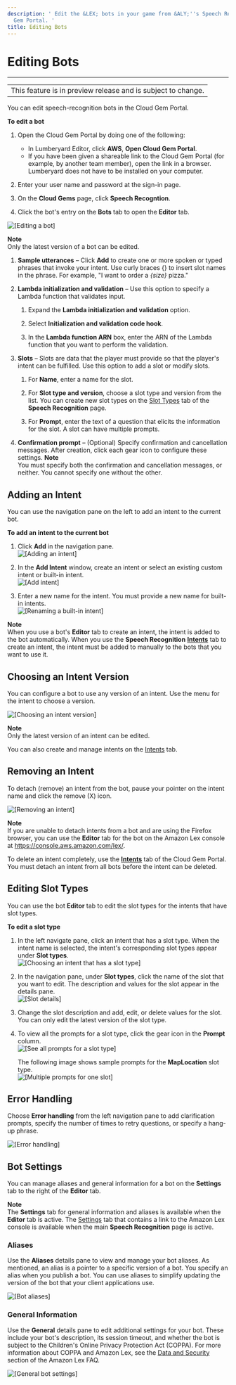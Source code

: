 ```yaml
---
description: ' Edit the &LEX; bots in your game from &ALY;''s Speech Recognition Cloud
  Gem Portal. '
title: Editing Bots
---
```

# Editing Bots<a name="cloud-canvas-cloud-gem-speech-recognition-cgp-editing-bots"></a>


****  

|  | 
| --- |
| This feature is in preview release and is subject to change\. | 

You can edit speech\-recognition bots in the Cloud Gem Portal\.

**To edit a bot**

1. Open the Cloud Gem Portal by doing one of the following:
   + In Lumberyard Editor, click **AWS**, **Open Cloud Gem Portal**\.
   + If you have been given a shareable link to the Cloud Gem Portal \(for example, by another team member\), open the link in a browser\. Lumberyard does not have to be installed on your computer\.

1. Enter your user name and password at the sign\-in page\.

1. On the **Cloud Gems** page, click **Speech Recogntion**\.

1. Click the bot's entry on the **Bots** tab to open the **Editor** tab\.

![\[Editing a bot\]](/images/userguide/cloud_canvas/cloud-canvas-cloud-gem-speech-recognition-cgp-editing-bots.png)

**Note**  
 Only the latest version of a bot can be edited\. 

1. **Sample utterances** – Click **Add** to create one or more spoken or typed phrases that invoke your intent\. Use curly braces \{\} to insert slot names in the phrase\. For example, "I want to order a *\{size\}* pizza\."

1. **Lambda initialization and validation** – Use this option to specify a Lambda function that validates input\.

   1. Expand the **Lambda initialization and validation** option\.

   1. Select **Initialization and validation code hook**\.

   1. In the **Lambda function ARN** box, enter the ARN of the Lambda function that you want to perform the validation\.

1. **Slots** – Slots are data that the player must provide so that the player's intent can be fulfilled\. Use this option to add a slot or modify slots\.

   1. For **Name**, enter a name for the slot\.

   1. For **Slot type and version**, choose a slot type and version from the list\. You can create new slot types on the [Slot Types](/docs/userguide/gems/cloud-canvas/speech-recognition-cgp-managing-slot-types.md) tab of the **Speech Recognition** page\.

   1. For **Prompt**, enter the text of a question that elicits the information for the slot\. A slot can have multiple prompts\. 

1. **Confirmation prompt** – \(Optional\) Specify confirmation and cancellation messages\. After creation, click each gear icon to configure these settings\. 
**Note**  
 You must specify both the confirmation and cancellation messages, or neither\. You cannot specify one without the other\. 

## Adding an Intent<a name="cloud-canvas-cloud-gem-speech-recognition-cgp-editing-bots-adding-an-intent"></a>

You can use the navigation pane on the left to add an intent to the current bot\.

**To add an intent to the current bot**

1. Click **Add** in the navigation pane\.   
![\[Adding an intent\]](/images/userguide/cloud_canvas/cloud-canvas-cloud-gem-speech-recognition-cgp-editing-bots-adding-intent.png)

1. In the **Add Intent** window, create an intent or select an existing custom intent or built\-in intent\.   
![\[Add intent\]](/images/userguide/cloud_canvas/cloud-canvas-cloud-gem-speech-recognition-cgp-editing-bots-add-intent-window.png)

1. Enter a new name for the intent\. You must provide a new name for built\-in intents\.  
![\[Renaming a built-in intent\]](/images/userguide/cloud_canvas/cloud-canvas-cloud-gem-speech-recognition-cgp-editing-bots-add-intent-rename-built-in.png)

**Note**  
When you use a bot's **Editor** tab to create an intent, the intent is added to the bot automatically\. When you use the **Speech Recognition** [**Intents**](/docs/userguide/gems/cloud-canvas/speech-recognition-cgp-managing-intents.md) tab to create an intent, the intent must be added to manually to the bots that you want to use it\.

## Choosing an Intent Version<a name="cloud-canvas-cloud-gem-speech-recognition-cgp-editing-bots-intent-version"></a>

You can configure a bot to use any version of an intent\. Use the menu for the intent to choose a version\.

![\[Choosing an intent version\]](/images/userguide/cloud_canvas/cloud-canvas-cloud-gem-speech-recognition-cgp-editing-bots-intent-version.png)

**Note**  
 Only the latest version of an intent can be edited\.

You can also create and manage intents on the [Intents](/docs/userguide/gems/cloud-canvas/speech-recognition-cgp-managing-intents.md) tab\.

## Removing an Intent<a name="cloud-canvas-cloud-gem-speech-recognition-cgp-editing-bots-removing-an-intent"></a>

To detach \(remove\) an intent from the bot, pause your pointer on the intent name and click the remove \(X\) icon\.

![\[Removing an intent\]](/images/userguide/cloud_canvas/cloud-canvas-cloud-gem-speech-recognition-cgp-editing-bots-remove-intent.png)

**Note**  
If you are unable to detach intents from a bot and are using the Firefox browser, you can use the **Editor** tab for the bot on the Amazon Lex console at [https://console\.aws\.amazon\.com/lex/](https://console.aws.amazon.com/lex/)\. 

To delete an intent completely, use the [**Intents**](/docs/userguide/gems/cloud-canvas/speech-recognition-cgp-managing-intents.md) tab of the Cloud Gem Portal\. You must detach an intent from all bots before the intent can be deleted\.

## Editing Slot Types<a name="cloud-canvas-cloud-gem-speech-recognition-cgp-editing-bots-slot-types"></a>

You can use the bot **Editor** tab to edit the slot types for the intents that have slot types\.

**To edit a slot type**

1. In the left navigate pane, click an intent that has a slot type\. When the intent name is selected, the intent's corresponding slot types appear under **Slot types**\.  
![\[Choosing an intent that has a slot type\]](/images/userguide/cloud_canvas/cloud-canvas-cloud-gem-speech-recognition-cgp-editing-bots-intent-with-slot.png)

1. In the navigation pane, under **Slot types**, click the name of the slot that you want to edit\. The description and values for the slot appear in the details pane\.  
![\[Slot details\]](/images/userguide/cloud_canvas/cloud-canvas-cloud-gem-speech-recognition-cgp-editing-bots-intent-slot.png)

1. Change the slot description and add, edit, or delete values for the slot\. You can only edit the latest version of the slot type\.

1. To view all the prompts for a slot type, click the gear icon in the **Prompt** column\.   
![\[See all prompts for a slot type\]](/images/userguide/cloud_canvas/cloud-canvas-cloud-gem-speech-recognition-cgp-managing-intents-slot-gear-icon.png)

   The following image shows sample prompts for the **MapLocation** slot type\.  
![\[Multiple prompts for one slot\]](/images/userguide/cloud_canvas/cloud-canvas-cloud-gem-speech-recognition-cgp-managing-intents-multiple-slot-prompts.png)

## Error Handling<a name="cloud-canvas-cloud-gem-speech-recognition-cgp-editing-bots-error-handling"></a>

Choose **Error handling** from the left navigation pane to add clarification prompts, specify the number of times to retry questions, or specify a hang\-up phrase\. 

![\[Error handling\]](/images/userguide/cloud_canvas/cloud-canvas-cloud-gem-speech-recognition-cgp-error-handling.png)

## Bot Settings<a name="cloud-canvas-cloud-gem-speech-recognition-cgp-editing-bots-settings"></a>

You can manage aliases and general information for a bot on the **Settings** tab to the right of the **Editor** tab\. 

**Note**  
The **Settings** tab for general information and aliases is available when the **Editor** tab is active\. The [Settings](/docs/userguide/gems/cloud-canvas/speech-recognition-cgp-linking-to-the-amazon-lex-console.md) tab that contains a link to the Amazon Lex console is available when the main **Speech Recognition** page is active\.   
 

### Aliases<a name="cloud-canvas-cloud-gem-speech-recognition-cgp-editing-bots-settings-aliases"></a>

Use the **Aliases** details pane to view and manage your bot aliases\. As mentioned, an alias is a pointer to a specific version of a bot\. You specify an alias when you publish a bot\. You can use aliases to simplify updating the version of the bot that your client applications use\.

![\[Bot aliases\]](/images/userguide/cloud_canvas/cloud-canvas-cloud-gem-speech-recognition-cgp-editing-bots-settings-aliases.png)

### General Information<a name="cloud-canvas-cloud-gem-speech-recognition-cgp-editing-bots-settings-general"></a>

Use the **General** details pane to edit additional settings for your bot\. These include your bot's description, its session timeout, and whether the bot is subject to the Children's Online Privacy Protection Act \(COPPA\)\. For more information about COPPA and Amazon Lex, see the [Data and Security](https://aws.amazon.com/lex/faqs/#data-security) section of the Amazon Lex FAQ\.

![\[General bot settings\]](/images/userguide/cloud_canvas/cloud-canvas-cloud-gem-speech-recognition-cgp-editing-bots-settings-general.png)
